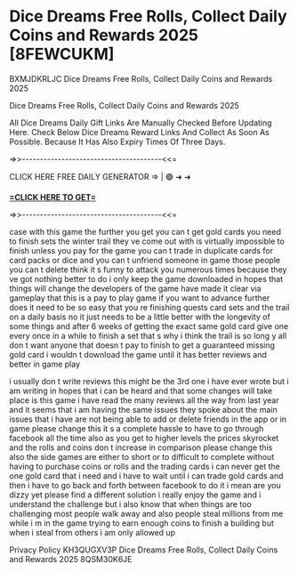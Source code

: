 # Dice Dreams Free Rolls, Collect Daily Coins and Rewards 2025 [8FEWCUKM]

BXMJDKRLJC Dice Dreams Free Rolls, Collect Daily Coins and Rewards 2025

Dice Dreams Free Rolls, Collect Daily Coins and Rewards 2025

All Dice Dreams Daily Gift Links Are Manually Checked Before Updating Here. Check Below Dice Dreams Reward Links And Collect As Soon As Possible. Because It Has Also Expiry Times Of Three Days. 

=>>---------------------------------------<<=

CLICK HERE FREE DAILY GENERATOR => | 🟢 ➜ ➜ 

**[=CLICK HERE TO GET=](https://www.google.com/url?q=https%3A%2F%2Fappbitly.com%2FuxHKU)**

=>>---------------------------------------<<=

case with this game the further you get you can t get gold cards you need to finish sets the winter trail they ve come out with is virtually impossible to finish unless you pay for the game you can t trade in duplicate cards for card packs or dice and you can t unfriend someone in game those people you can t delete think it s funny to attack you numerous times because they ve got nothing better to do i only keep the game downloaded in hopes that things will change the developers of the game have made it clear via gameplay that this is a pay to play game if you want to advance further does it need to be so easy that you re finishing quests card sets and the trail on a daily basis no it just needs to be a little better with the longevity of some things and after 6 weeks of getting the exact same gold card give one every once in a while to finish a set that s why i think the trail is so long y all don t want anyone that doesn t pay to finish to get a guaranteed missing gold card i wouldn t download the game until it has better reviews and better in game play

i usually don t write reviews this might be the 3rd one i have ever wrote but i am writing in hopes that i can be heard and that some changes will take place is this game i have read the many reviews all the way from last year and it seems that i am having the same issues they spoke about the main issues that i have are not being able to add or delete friends in the app or in game please change this it s a complete hassle to have to go through facebook all the time also as you get to higher levels the prices skyrocket and the rolls and coins don t increase in comparison please change this also the side games are either to short or to difficult to complete without having to purchase coins or rolls and the trading cards i can never get the one gold card that i need and i have to wait until i can trade gold cards and then i have to go back and forth between facebook to do it i mean are you dizzy yet please find a different solution i really enjoy the game and i understand the challenge but i also know that when things are too challenging most people walk away and also people steal millions from me while i m in the game trying to earn enough coins to finish a building but when i steal from others i am only allowed up

Privacy Policy KH3QUGXV3P Dice Dreams Free Rolls, Collect Daily Coins and Rewards 2025 8QSM30K6JE

